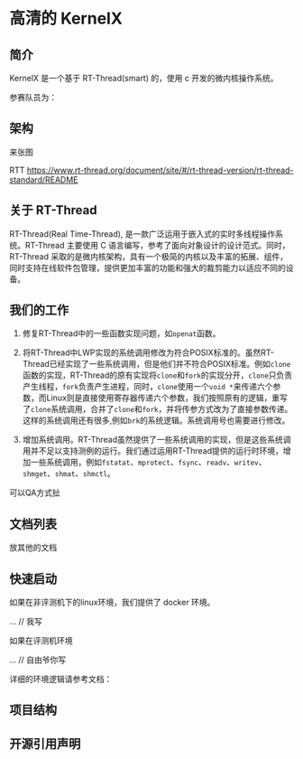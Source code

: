# 高清的 KernelX

## 简介

KernelX 是一个基于 RT-Thread(smart) 的，使用 c 开发的微内核操作系统。

参赛队员为：

## 架构

来张图

RTT https://www.rt-thread.org/document/site/#/rt-thread-version/rt-thread-standard/README

## 关于 RT-Thread

RT-Thread(Real Time-Thread), 是一款广泛运用于嵌入式的实时多线程操作系统。RT-Thread 主要使用 C 语言编写，参考了面向对象设计的设计范式。同时，RT-Thread 采取的是微内核架构，具有一个极简的内核以及丰富的拓展、组件，同时支持在线软件包管理，提供更加丰富的功能和强大的裁剪能力以适应不同的设备。

## 我们的工作

1. 修复RT-Thread中的一些函数实现问题，如`openat`函数。

2. 将RT-Thread中LWP实现的系统调用修改为符合POSIX标准的。虽然RT-Thread已经实现了一些系统调用，但是他们并不符合POSIX标准。例如`clone`函数的实现，RT-Thread的原有实现将`clone`和`fork`的实现分开，`clone`只负责产生线程，`fork`负责产生进程，同时，`clone`使用一个`void *`来传递六个参数，而Linux则是直接使用寄存器传递六个参数，我们按照原有的逻辑，重写了`clone`系统调用，合并了`clone`和`fork`，并将传参方式改为了直接参数传递。这样的系统调用还有很多,例如`brk`的系统逻辑。系统调用号也需要进行修改。

3. 增加系统调用。RT-Thread虽然提供了一些系统调用的实现，但是这些系统调用并不足以支持测例的运行。我们通过运用RT-Thread提供的运行时环境，增加一些系统调用，例如`fstatat`、`mprotect`、`fsync`、`readv`、`writev`、`shmget`、`shmat`、`shmctl`。

可以QA方式扯

## 文档列表

放其他的文档

## 快速启动

如果在非评测机下的linux环境，我们提供了 docker 环境。

...
// 我写

如果在评测机环境

...
// 自由爷你写

详细的环境逻辑请参考文档：

## 项目结构

## 开源引用声明